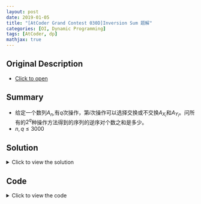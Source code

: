 ```yaml
---
layout: post
date: 2019-01-05
title: "[AtCoder Grand Contest 030D]Inversion Sum 题解"
categories: [OI, Dynamic Programming]
tags: [AtCoder, dp]
mathjax: true
---
```


## Original Description
- [Click to open](https://agc030.contest.atcoder.jp/tasks/agc030_d)

## Summary

- 给定一个数列$A_n$,有$q$次操作，第$i$次操作可以选择交换或不交换$A_{X_i}$和$A_{Y_i}$。问所有的$2^q$种操作方法得到的序列的逆序对个数之和是多少。
- $n,q\leq 3000$

<!-- more -->
  
## Solution
<details>
<summary>Click to view the solution</summary>
如果直接对操作进行dp感觉不可行。考虑每一对位置$i$和$j$会在多少种操作结果中成为逆序对。

令$dp[t][i][j]$表示$t$次操作后，$A_i>A_j$的操作方案数。转移的话考虑这次操作$(x,y)$，我们分三种情况讨论：

1. $i$和$j$都不等于$x$或$y$，此时这次操作与$i$和$j$无关，$dp[t][i][j]=dp[t-1][i][j]\times 2$
2. $i$和$j$分别为$x$和$y$，即$i=x,j=y$或$i=y,j=x$，则$dp[t][i][j]=dp[t-1][i][j]+dp[t-1][j][i]$
3. $i$和$j$中有一个是$x$或$y$，以$i=x$为例，则$dp[t][i][j]=dp[t-1][i][j]+dp[t-1][y][j]$

这样我们得到了一个$O(n^3)$的dp。还需要优化。

我们发现第一类转移有$O(n^2)$种，而第二和第三种转移只有$O(n)$种。考虑修改一下dp的定义。令$dp[t][i][j]$表示$t$次操作之后，$a_i>a_j$的概率。这个定义和刚才的区别在于转移的时候都要除以$2$。这样我们有$O(n^2)$中情况是不需要转移的，每次转移的代价降低到$O(n)$，从而总时间复杂度降低到$O(n^2)$。最后只要对于所有的$i<j$累加$dp[q][i][j]\times 2^q$即可。
</details>

## Code
<details>
<summary>Click to view the code</summary>
```cpp
#include <bits/stdc++.h>
using namespace std;

#define LL long long
#define LB long double
#define ull unsigned long long
#define x first
#define y second
#define pb push_back
#define pf push_front
#define mp make_pair
#define Pair pair<int,int>
#define pLL pair<LL,LL>
#define pii pair<double,double>
#define LOWBIT(x) x & (-x)
// #define LOCAL true

const int INF=2e9;
const LL LINF=2e16;
const int magic=348;
const int MOD=1e9+7;
const double eps=1e-10;
const double pi=acos(-1);

struct fastio
{
    static const int S=1e7;
    char rbuf[S+48],wbuf[S+48];int rpos,wpos,len;
    fastio() {rpos=len=wpos=0;}
    inline char Getchar()
    {
        if (rpos==len) rpos=0,len=fread(rbuf,1,S,stdin);
        if (!len) return EOF;
        return rbuf[rpos++];
    }
    template <class T> inline void Get(T &x)
    {
        char ch;bool f;T res;
        while (!isdigit(ch=Getchar()) && ch!='-') {}
        if (ch=='-') f=false,res=0; else f=true,res=ch-'0';
        while (isdigit(ch=Getchar())) res=res*10+ch-'0';
        x=(f?res:-res);
    }
    inline void getstring(char *s)
    {
        char ch;
        while ((ch=Getchar())<=32) {}
        for (;ch>32;ch=Getchar()) *s++=ch;
        *s='\0';
    }
    inline void flush() {fwrite(wbuf,1,wpos,stdout);fflush(stdout);wpos=0;}
    inline void Writechar(char ch)
    {
        if (wpos==S) flush();
        wbuf[wpos++]=ch;
    }
    template <class T> inline void Print(T x,char ch)
    {
        char s[20];int pt=0;
        if (x==0) s[++pt]='0';
        else
        {
            if (x<0) Writechar('-'),x=-x;
            while (x) s[++pt]='0'+x%10,x/=10;
        }
        while (pt) Writechar(s[pt--]);
        Writechar(ch);
    }
    inline void printstring(char *s)
    {
        int pt=1;
        while (s[pt]!='\0') Writechar(s[pt++]);
    }
}io;

template<typename T> inline void check_max(T &x,T cmp) {x=max(x,cmp);}
template<typename T> inline void check_min(T &x,T cmp) {x=min(x,cmp);}
template<typename T> inline T myabs(T x) {return x>=0?x:-x;}
template<typename T> inline T gcd(T x,T y) {return y==0?x:gcd(y,x%y);}
inline int add(int x) {if (x>=MOD) x-=MOD;return x;}
inline int add(int x,int MO) {if (x>=MO) x-=MO;return x;}
inline int sub(int x) {if (x<0) x+=MOD;return x;}
inline int sub(int x,int MO) {if (x<0) x+=MO;return x;}
inline void Add(int &x,int y) {x=add(x+y);}
inline void Add(int &x,int y,int MO) {x=add(x+y,MO);}
inline void Sub(int &x,int y) {x=sub(x-y);}
inline void Sub(int &x,int y,int MO) {x=sub(x-y,MO);}
template<typename T> inline int quick_pow(int x,T y) {int res=1;while (y) {if (y&1) res=1ll*res*x%MOD;x=1ll*x*x%MOD;y>>=1;}return res;}
template<typename T> inline int quick_pow(int x,T y,int MO) {int res=1;while (y) {if (y&1) res=1ll*res*x%MO;x=1ll*x*x%MO;y>>=1;}return res;}

const int MAXN=3000;

int n,q,a[MAXN+48];
int dp[MAXN+48][MAXN+48];

int main ()
{
#ifdef LOCAL
    double TIME=clock();
    freopen ("a.in","r",stdin);
    freopen ("a.out","w",stdout);
    cerr<<"Running..."<<endl;
#endif
    scanf("%d%d",&n,&q);int l,r,inv2=quick_pow(2,MOD-2);
    for (register int i=1;i<=n;i++) scanf("%d",a+i);
    for (register int i=1;i<=n;i++)
        for (register int j=1;j<=n;j++)
            dp[i][j]=(a[i]>a[j]);
    for (register int ope=1;ope<=q;ope++)
    {
        scanf("%d%d",&l,&r);
        dp[l][r]=dp[r][l]=1ll*add(dp[l][r]+dp[r][l])*inv2%MOD;
        for (register int i=1;i<=n;i++)
        {
            if (i==l || i==r) continue;
            dp[i][l]=dp[i][r]=1ll*add(dp[i][l]+dp[i][r])*inv2%MOD;
            dp[l][i]=dp[r][i]=1ll*add(dp[l][i]+dp[r][i])*inv2%MOD;
        }
    }
    int ans=0;
    for (register int i=1;i<=n-1;i++)
        for (register int j=i+1;j<=n;j++)
            Add(ans,dp[i][j]);
    ans=1ll*ans*quick_pow(2,q)%MOD;
    printf("%d\n",ans);
    io.flush();
#ifdef LOCAL
    cerr<<"Exec Time: "<<(clock()-TIME)/CLOCKS_PER_SEC<<endl;
#endif
    return 0;
}
```
</details>